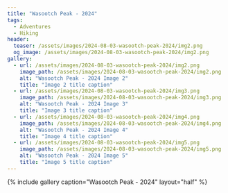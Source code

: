 ```yaml
---
title: "Wasootch Peak - 2024"
tags:
  - Adventures
  - Hiking
header:
  teaser: /assets/images/2024-08-03-wasootch-peak-2024/img2.png
  og_image: /assets/images/2024-08-03-wasootch-peak-2024/img2.png
gallery:
  - url: /assets/images/2024-08-03-wasootch-peak-2024/img2.png
    image_path: /assets/images/2024-08-03-wasootch-peak-2024/img2.png
    alt: "Wasootch Peak - 2024 Image 2"
    title: "Image 2 title caption"
  - url: /assets/images/2024-08-03-wasootch-peak-2024/img3.png
    image_path: /assets/images/2024-08-03-wasootch-peak-2024/img3.png
    alt: "Wasootch Peak - 2024 Image 3"
    title: "Image 3 title caption"
  - url: /assets/images/2024-08-03-wasootch-peak-2024/img4.png
    image_path: /assets/images/2024-08-03-wasootch-peak-2024/img4.png
    alt: "Wasootch Peak - 2024 Image 4"
    title: "Image 4 title caption"
  - url: /assets/images/2024-08-03-wasootch-peak-2024/img5.png
    image_path: /assets/images/2024-08-03-wasootch-peak-2024/img5.png
    alt: "Wasootch Peak - 2024 Image 5"
    title: "Image 5 title caption"
---
```


{% include gallery caption="Wasootch Peak - 2024" layout="half" %}
